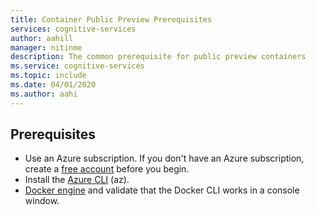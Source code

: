 ```yaml
---
title: Container Public Preview Prerequisites
services: cognitive-services
author: aahill
manager: nitinme
description: The common prerequisite for public preview containers 
ms.service: cognitive-services
ms.topic: include 
ms.date: 04/01/2020
ms.author: aahi
---
```


## Prerequisites

* Use an Azure subscription. If you don't have an Azure subscription, create a [free account][free-account] before you begin.
* Install the [Azure CLI][azure-cli] (az).
* [Docker engine][docker-engine] and validate that the Docker CLI works in a console window.

[free-account]: https://azure.microsoft.com/free
[azure-cli]: /cli/azure/install-azure-cli
[docker-engine]: https://www.docker.com/products/docker-engine